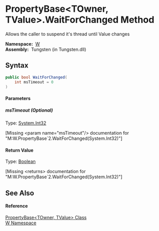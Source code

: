 PropertyBase&lt;TOwner, TValue>.WaitForChanged Method
=====================================================
  Allows the caller to suspend it's thread until Value changes

  **Namespace:**  [W][1]  
  **Assembly:**  Tungsten (in Tungsten.dll)

Syntax
------

```csharp
public bool WaitForChanged(
	int msTimeout = 0
)
```

#### Parameters

##### *msTimeout* (Optional)
Type: [System.Int32][2]  

[Missing &lt;param name="msTimeout"/> documentation for "M:W.PropertyBase`2.WaitForChanged(System.Int32)"]


#### Return Value
Type: [Boolean][3]  

[Missing &lt;returns> documentation for "M:W.PropertyBase`2.WaitForChanged(System.Int32)"]


See Also
--------

#### Reference
[PropertyBase&lt;TOwner, TValue> Class][4]  
[W Namespace][1]  

[1]: ../README.md
[2]: http://msdn.microsoft.com/en-us/library/td2s409d
[3]: http://msdn.microsoft.com/en-us/library/a28wyd50
[4]: README.md
[5]: ../../_icons/Help.png